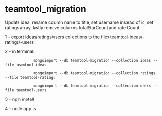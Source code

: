# teamtool_migration
Update idea, rename column name to title, set username instead of id, set ratings array, lastly remove columns totalStarCount and raterCount

1 - export ideas/ratings/users collections to the files teamtool-ideas/-ratings/-users

2 - in terminal: 
                 
                 mongoimport --db teamtool-migration --collection ideas --file teamtool-ideas
                 
                 mongoimport --db teamtool-migration --collection ratings --file teamtool-ratings
                 
                 mongoimport --db teamtool-migration --collection users --file teamtool-users
                 
3 - npm install

4 - node app.js
